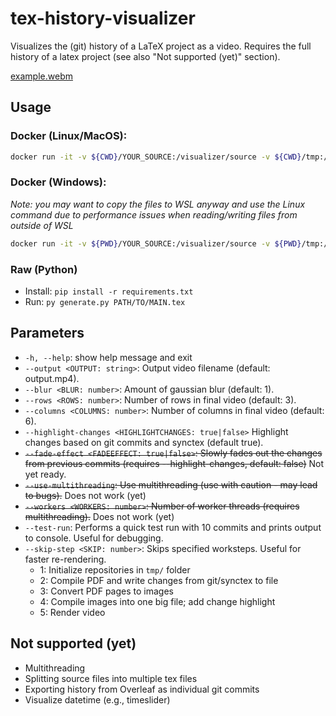 # tex-history-visualizer

Visualizes the (git) history of a LaTeX project as a video. Requires the full history of a latex project (see also "Not supported (yet)" section).

[example.webm](https://user-images.githubusercontent.com/2853456/212557287-f717ed4b-2a64-4d33-afd4-96a2513947f1.webm)


## Usage
### Docker (Linux/MacOS):
```bash
docker run -it -v ${CWD}/YOUR_SOURCE:/visualizer/source -v ${CWD}/tmp:/visualizer/tmp -v ${CWD}/output:/visualizer/output tex-history-visualizer source/YOUR_MAIN.tex
```

### Docker (Windows):
*Note: you may want to copy the files to WSL anyway and use the Linux command due to performance issues when reading/writing files from outside of WSL*
```bash
docker run -it -v ${PWD}/YOUR_SOURCE:/visualizer/source -v ${PWD}/tmp:/visualizer/tmp -v ${PWD}/output:/visualizer/output tex-history-visualizer source/YOUR_MAIN.tex
```

### Raw (Python)
- Install: `pip install -r requirements.txt`
- Run: `py generate.py PATH/TO/MAIN.tex`

## Parameters
  - `-h, --help`: show help message and exit
  - `--output <OUTPUT: string>`: Output video filename (default: output.mp4).
  - `--blur <BLUR: number>`: Amount of gaussian blur (default: 1).
  - `--rows <ROWS: number>`: Number of rows in final video (default: 3).
  - `--columns <COLUMNS: number>`: Number of columns in final video (default: 6).
  - `--highlight-changes <HIGHLIGHTCHANGES: true|false>` Highlight changes based on git commits and synctex (default true).
  - ~~`--fade-effect <FADEEFFECT: true|false>`: Slowly fades out the changes from previous commits (requires --highlight-changes, default: false)~~ Not yet ready.
  - ~~`--use-multithreading`: Use multithreading (use with caution - may lead to bugs).~~ Does not work (yet)
  - ~~`--workers <WORKERS: number>`: Number of worker threads (requires multithreading).~~ Does not work (yet)
  - `--test-run`: Performs a quick test run with 10 commits and prints output to console. Useful for debugging.
  - `--skip-step <SKIP: number>`: Skips specified worksteps. Useful for faster re-rendering.
    - 1: Initialize repositories in `tmp/` folder
    - 2: Compile PDF and write changes from git/synctex to file
    - 3: Convert PDF pages to images
    - 4: Compile images into one big file; add change highlight
    - 5: Render video

## Not supported (yet)
- Multithreading
- Splitting source files into multiple tex files
- Exporting history from Overleaf as individual git commits
- Visualize datetime (e.g., timeslider)
